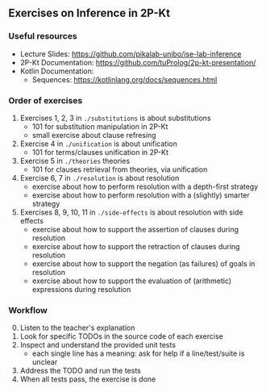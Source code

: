 ## Exercises on Inference in 2P-Kt

### Useful resources

- Lecture Slides: https://github.com/pikalab-unibo/ise-lab-inference
- 2P-Kt Documentation: https://github.com/tuProlog/2p-kt-presentation/
- Kotlin Documentation:
    - Sequences: https://kotlinlang.org/docs/sequences.html

### Order of exercises

1. Exercises 1, 2, 3 in `./substitutions` is about substitutions
    - 101 for substitution manipulation in 2P-Kt
    - small exercise about clause refresing
2. Exercise 4 in `./unification` is about unification
   - 101 for terms/clauses unification in 2P-Kt
3. Exercise 5 in `./theories` theories
   - 101 for clauses retrieval from theories, via unification
4. Exercise 6, 7 in `./resolution` is about resolution
    - exercise about how to perform resolution with a depth-first strategy
    - exercise about how to perform resolution with a (slightly) smarter strategy
5. Exercises 8, 9, 10, 11 in `./side-effects` is about resolution with side effects
   - exercise about how to support the assertion of clauses during resolution
   - exercise about how to support the retraction of clauses during resolution
   - exercise about how to support the negation (as failures) of goals in resolution
   - exercise about how to support the evaluation of (arithmetic) expressions during resolution

### Workflow

0. Listen to the teacher's explanation
1. Look for specific TODOs in the source code of each exercise
2. Inspect and understand the provided unit tests
    - each single line has a meaning: ask for help if a line/test/suite is unclear
3. Address the TODO and run the tests
4. When all tests pass, the exercise is done
